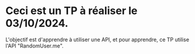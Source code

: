 # Ceci est un TP à réaliser le 03/10/2024.

L'objectif est d'apprendre à utiliser une API, et pour apprendre, ce TP utilise l'API "RandomUser.me".

